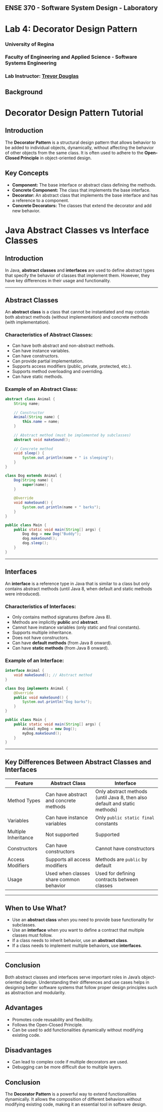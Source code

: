 ## ENSE 370 - Software System Design - Laboratory

# Lab 4: Decorator Design Pattern
### University of Regina
### Faculty of Engineering and Applied Science - Software Systems Engineering

### Lab Instructor: [Trevor Douglas](mailto:trevor.douglas@uregina.ca)

## Background
# Decorator Design Pattern Tutorial

## Introduction
The **Decorator Pattern** is a structural design pattern that allows behavior to be added to individual objects, dynamically, without affecting the behavior of other objects from the same class. It is often used to adhere to the **Open-Closed Principle** in object-oriented design.

## Key Concepts
- **Component:** The base interface or abstract class defining the methods.
- **Concrete Component:** The class that implements the base interface.
- **Decorator:** An abstract class that implements the base interface and has a reference to a component.
- **Concrete Decorators:** The classes that extend the decorator and add new behavior.


# Java Abstract Classes vs Interface Classes

## Introduction
In Java, **abstract classes** and **interfaces** are used to define abstract types that specify the behavior of classes that implement them. However, they have key differences in their usage and functionality.

---

## Abstract Classes
An **abstract class** is a class that cannot be instantiated and may contain both abstract methods (without implementation) and concrete methods (with implementation).

### Characteristics of Abstract Classes:
- Can have both abstract and non-abstract methods.
- Can have instance variables.
- Can have constructors.
- Can provide partial implementation.
- Supports access modifiers (public, private, protected, etc.).
- Supports method overloading and overriding.
- Can have static methods.

### Example of an Abstract Class:
```java
abstract class Animal {
    String name;
    
    // Constructor
    Animal(String name) {
        this.name = name;
    }
    
    // Abstract method (must be implemented by subclasses)
    abstract void makeSound();
    
    // Concrete method
    void sleep() {
        System.out.println(name + " is sleeping");
    }
}

class Dog extends Animal {
    Dog(String name) {
        super(name);
    }
    
    @Override
    void makeSound() {
        System.out.println(name + " barks");
    }
}

public class Main {
    public static void main(String[] args) {
        Dog dog = new Dog("Buddy");
        dog.makeSound();
        dog.sleep();
    }
}
```

---

## Interfaces
An **interface** is a reference type in Java that is similar to a class but only contains abstract methods (until Java 8, when default and static methods were introduced).

### Characteristics of Interfaces:
- Only contains method signatures (before Java 8).
- Methods are implicitly **public** and **abstract**.
- Cannot have instance variables (only static and final constants).
- Supports multiple inheritance.
- Does not have constructors.
- Can have **default methods** (from Java 8 onward).
- Can have **static methods** (from Java 8 onward).

### Example of an Interface:
```java
interface Animal {
    void makeSound(); // Abstract method
}

class Dog implements Animal {
    @Override
    public void makeSound() {
        System.out.println("Dog barks");
    }
}

public class Main {
    public static void main(String[] args) {
        Animal myDog = new Dog();
        myDog.makeSound();
    }
}
```

---

## Key Differences Between Abstract Classes and Interfaces
| Feature            | Abstract Class | Interface |
|-------------------|---------------|-----------|
| Method Types      | Can have abstract and concrete methods | Only abstract methods (until Java 8, then also default and static methods) |
| Variables        | Can have instance variables | Only `public static final` constants |
| Multiple Inheritance | Not supported | Supported |
| Constructors      | Can have constructors | Cannot have constructors |
| Access Modifiers | Supports all access modifiers | Methods are `public` by default |
| Usage            | Used when classes share common behavior | Used for defining contracts between classes |

---

## When to Use What?
- Use an **abstract class** when you need to provide base functionality for subclasses.
- Use an **interface** when you want to define a contract that multiple classes must follow.
- If a class needs to inherit behavior, use an **abstract class**.
- If a class needs to implement multiple behaviors, use **interfaces**.

---

## Conclusion
Both abstract classes and interfaces serve important roles in Java’s object-oriented design. Understanding their differences and use cases helps in designing better software systems that follow proper design principles such as abstraction and modularity.



## Advantages
- Promotes code reusability and flexibility.
- Follows the Open-Closed Principle.
- Can be used to add functionalities dynamically without modifying existing code.

## Disadvantages
- Can lead to complex code if multiple decorators are used.
- Debugging can be more difficult due to multiple layers.

## Conclusion
The **Decorator Pattern** is a powerful way to extend functionalities dynamically. It allows the composition of different behaviors without modifying existing code, making it an essential tool in software design.

